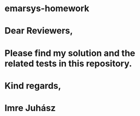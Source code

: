 # emarsys-homework
# Dear Reviewers,
# Please find my solution and the related tests in this repository.
# Kind regards,
# Imre Juhász
